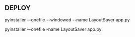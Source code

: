 ## DEPLOY  

pyinstaller --onefile --windowed --name LayoutSaver app.py

pyinstaller --onefile -name LayoutSaver app.py